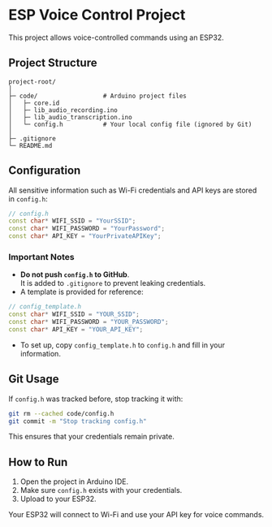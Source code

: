 # ESP Voice Control Project

This project allows voice-controlled commands using an ESP32.  

## Project Structure

```
project-root/
│
├─ code/                  # Arduino project files
│   ├─ core.id
│   ├─ lib_audio_recording.ino
│   ├─ lib_audio_transcription.ino
│   └─ config.h           # Your local config file (ignored by Git)
│
├─ .gitignore
└─ README.md
```

## Configuration

All sensitive information such as Wi-Fi credentials and API keys are stored in `config.h`:

```cpp
// config.h
const char* WIFI_SSID = "YourSSID";
const char* WIFI_PASSWORD = "YourPassword";
const char* API_KEY = "YourPrivateAPIKey";
```

### Important Notes

- **Do not push `config.h` to GitHub**.  
  It is added to `.gitignore` to prevent leaking credentials.
- A template is provided for reference:

```cpp
// config_template.h
const char* WIFI_SSID = "YOUR_SSID";
const char* WIFI_PASSWORD = "YOUR_PASSWORD";
const char* API_KEY = "YOUR_API_KEY";
```

- To set up, copy `config_template.h` to `config.h` and fill in your information.

## Git Usage

If `config.h` was tracked before, stop tracking it with:

```bash
git rm --cached code/config.h
git commit -m "Stop tracking config.h"
```

This ensures that your credentials remain private.

## How to Run

1. Open the project in Arduino IDE.  
2. Make sure `config.h` exists with your credentials.  
3. Upload to your ESP32.  

Your ESP32 will connect to Wi-Fi and use your API key for voice commands.
